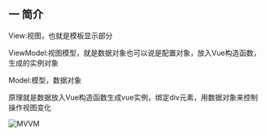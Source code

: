 ## 一 简介

View:视图，也就是模板显示部分

ViewModel:视图模型，就是数据对象也可以说是配置对象，放入Vue构造函数，生成的实例对象

Model:模型，数据对象





原理就是数据放入Vue构造函数生成vue实例，绑定div元素，用数据对象来控制操作视图变化

![MVVM](https://012.vuejs.org/images/mvvm.png)